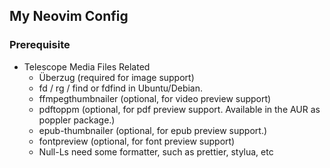 ## My Neovim Config

### Prerequisite
- Telescope Media Files Related
  - Überzug (required for image support)
  - fd / rg / find or fdfind in Ubuntu/Debian.
  - ffmpegthumbnailer (optional, for video preview support)
  - pdftoppm (optional, for pdf preview support. Available in the AUR as poppler package.)
  - epub-thumbnailer (optional, for epub preview support.)
  - fontpreview (optional, for font preview support)
  - Null-Ls need some formatter, such as prettier, stylua, etc
